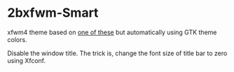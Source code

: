 # 2bxfwm-Smart
xfwm4 theme based on [one of these](https://github.com/addy-dclxvi/xfwm4-theme-collections) but automatically using GTK theme colors.

Disable the window title. The trick is, change the font size of title bar to zero using Xfconf.
